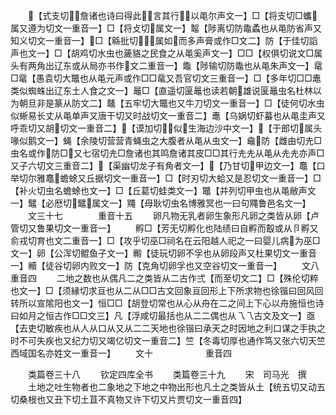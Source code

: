 <!-- { "loadSidebar": true } -->
　　【式支切詹诸也诗曰得此言其行以黾尔声文一】□【将支切□蠵属又遵为切文一重音一】□【将攴切属文一】鼅【陟离切防鼄蟊也从黾防省声又知义切文一重音一】□【緜批切属如而多声膏或作□文二】防【于佳切謟声也文一】□【胡鸡切水虫也薉貉之民食之从黾奚声文一】□□【权俱切说文□属头有两角出辽东或从局亦书作文二重音一】鼄【陟输切防鼄也从黾朱声文一】鼋□鼋【愚袁切大鼈也从黾元声或作□□鼋又吾官切文三重音一】□【多年切□□鼃类似蜘蛛出辽东土人食之文一】鼂□【直遥切匽鼂也读若朝雄说匽鼂虫名杜林以为朝旦非是篆从防文二】鼇【五牢切大鼈也又牛刀切文一重音一】□【徒何切水虫似蜥易长丈从黾单声又唐干切又时战切文一重音二】鼃【乌娲切虾蟇也从黾圭声又呼乖切又胡切文一重音二】【谟加切似生海边沙中文一】【于郎切属头喙似鹅文一】蝇【余陵切营营青蝇虫之大腹者从黾从虫文一】鼀防【雌由切圥□虫名或作防□又七宿切圥□詹诸也其鸣詹诸其皮□□其行圥圥从黾从圥圥亦声□又子六切文三重音二】【渠幽切龙子有角者文一】【乃甘切甲边文一】鼁【口举切尔雅鼁蟾蜍又丘据切文一重音一】□【时刃切大蛤又是忍切文一重音一】□【补火切虫名蟾蜍也文一】□【丘葛切蛙类文一】鼈【并列切甲虫也从黾敝声文一】鼊【必厯切鼊属文一】鼆【母耿切虫名博雅冥也一曰句鼆鲁邑名文一】
　　文三十七　　　　重音十五
　　卵凡物无乳者卵生象形凡卵之类皆从卵【卢管切又鲁果切文一重音一】
　　孵□【芳无切孵化也陆绩曰自孵而鷇或从卪孵又俞戎切育也文二重音一】□【攻乎切巫□祠名在云阳越人祀之一曰婴儿病为巫□文一】卵【公浑切鲲鱼子文一】毈【徒玩切卵不孚也从卵段声又杜果切文一重音一】贕【徒谷切卵内败文一】防【克角切卵孚也又空谷切文一重音一】
　　文八　　　　　　重音四
　　二地之数也从偶凡二之类皆从二古作弍【而至切文二】□【殊伦切粹也文一】□【须縁切求亘也从二从□□古文回象亘回形上下所求物也徐锴曰回风回转所以宣隂阳也文一】恒□□【胡登切常也从心从舟在二之间上下心以舟施恒也诗曰如月之恒古作□□文三】凡【浮咸切最括也从二二偶也从乁乁古文及文一】亟【去吏切敏疾也从人从口从又从二二天地也徐锴曰承天之时因地之利口谋之手执之时不可失疾也又纪力切又竭亿切文一重音二】竺【冬毒切厚也通作笃又张六切天竺西域国名亦姓文一重音一】
　　文十　　　　　　重音四







　　类篇卷三十八
　　钦定四库全书
　　类篇卷三十九
　　宋　司马光　撰
　　土地之吐生物者也二象地之下地之中物出形也凡土之类皆从土【统五切又动五切桑根也又丑下切土苴不真物又许下切又片贾切文一重音四】
